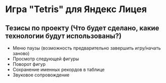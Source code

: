 # Игра "Tetris" для Яндекс Лицея
## Тезисы по проекту (Что будет сделано, какие технологии будут использованы?)
* Меню паузы (возможность предварительно завершить игру/начать заново)
* Просмотр следующей фигуры
* Поворот фигур
* Сохранение именных рекордов в таблице
* Звуковое сопровождение
